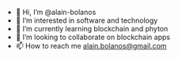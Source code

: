 - 👋 Hi, I’m @alain-bolanos
- 👀 I’m interested in software and technology 
- 🌱 I’m currently learning blockchain and phyton
- 💞️ I’m looking to collaborate on blockchain apps
- 📫 How to reach me alain.bolanos@gmail.com

<!---
alain-bolanos/alain-bolanos is a ✨ special ✨ repository because its `README.md` (this file) appears on your GitHub profile.
You can click the Preview link to take a look at your changes.
--->
